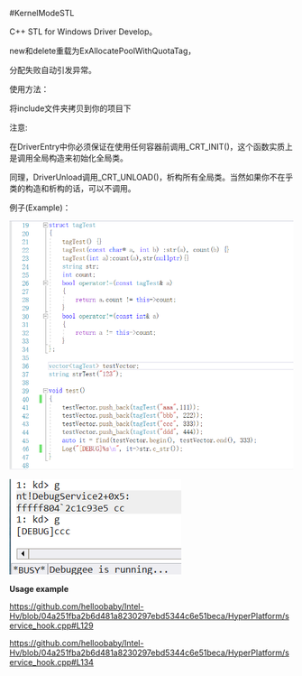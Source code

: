 #KernelModeSTL

C++ STL for Windows Driver Develop。

new和delete重载为ExAllocatePoolWithQuotaTag，

分配失败自动引发异常。

使用方法：

将include文件夹拷贝到你的项目下

注意:

在DriverEntry中你必须保证在使用任何容器前调用_CRT_INIT()，这个函数实质上是调用全局构造来初始化全局类。

同理，DriverUnload调用_CRT_UNLOAD()，析构所有全局类。当然如果你不在乎类的构造和析构的话，可以不调用。


例子(Example)：

![Image Text](https://github.com/helloobaby/KernelModeSTL/blob/master/show2.png)

![Image Text](https://github.com/helloobaby/KernelModeSTL/blob/master/show1.png)


**Usage example**

https://github.com/helloobaby/Intel-Hv/blob/04a251fba2b6d481a8230297ebd5344c6e51beca/HyperPlatform/service_hook.cpp#L129

https://github.com/helloobaby/Intel-Hv/blob/04a251fba2b6d481a8230297ebd5344c6e51beca/HyperPlatform/service_hook.cpp#L134
